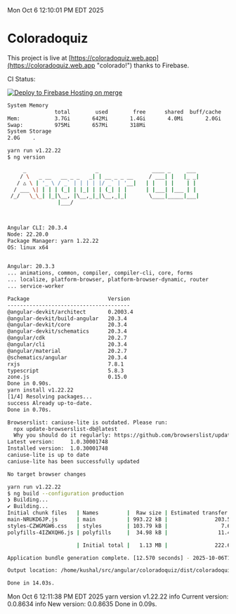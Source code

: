 Mon Oct  6 12:10:01 PM EDT 2025

# Coloradoquiz


This project is live at [https://coloradoquiz.web.app](https://coloradoquiz.web.app "colorado!") thanks to Firebase.

CI Status: 

[![Deploy to Firebase Hosting on merge](https://github.com/teamkushal/coloradoquiz/actions/workflows/firebase-hosting-merge.yml/badge.svg)](https://github.com/teamkushal/coloradoquiz/actions/workflows/firebase-hosting-merge.yml)

```bash
System Memory
               total        used        free      shared  buff/cache   available
Mem:           3.7Gi       642Mi       1.4Gi       4.0Mi       2.0Gi       3.1Gi
Swap:          975Mi       657Mi       318Mi
System Storage
2.0G	.
```
```bash
yarn run v1.22.22
$ ng version

     _                      _                 ____ _     ___
    / \   _ __   __ _ _   _| | __ _ _ __     / ___| |   |_ _|
   / △ \ | '_ \ / _` | | | | |/ _` | '__|   | |   | |    | |
  / ___ \| | | | (_| | |_| | | (_| | |      | |___| |___ | |
 /_/   \_\_| |_|\__, |\__,_|_|\__,_|_|       \____|_____|___|
                |___/
    


Angular CLI: 20.3.4
Node: 22.20.0
Package Manager: yarn 1.22.22
OS: linux x64
    

Angular: 20.3.3
... animations, common, compiler, compiler-cli, core, forms
... localize, platform-browser, platform-browser-dynamic, router
... service-worker

Package                         Version
---------------------------------------
@angular-devkit/architect       0.2003.4
@angular-devkit/build-angular   20.3.4
@angular-devkit/core            20.3.4
@angular-devkit/schematics      20.3.4
@angular/cdk                    20.2.7
@angular/cli                    20.3.4
@angular/material               20.2.7
@schematics/angular             20.3.4
rxjs                            7.8.1
typescript                      5.8.3
zone.js                         0.15.0
Done in 0.90s.
yarn install v1.22.22
[1/4] Resolving packages...
success Already up-to-date.
Done in 0.70s.
```
```bash
Browserslist: caniuse-lite is outdated. Please run:
  npx update-browserslist-db@latest
  Why you should do it regularly: https://github.com/browserslist/update-db#readme
Latest version:     1.0.30001748
Installed version:  1.0.30001748
caniuse-lite is up to date
caniuse-lite has been successfully updated

No target browser changes
```
```bash
yarn run v1.22.22
$ ng build --configuration production
❯ Building...
✔ Building...
Initial chunk files   | Names         |  Raw size | Estimated transfer size
main-NRUKD6JP.js      | main          | 993.22 kB |               203.51 kB
styles-CZWGMGW6.css   | styles        | 103.79 kB |                 7.64 kB
polyfills-4IZWXQH6.js | polyfills     |  34.98 kB |                11.49 kB

                      | Initial total |   1.13 MB |               222.65 kB

Application bundle generation complete. [12.570 seconds] - 2025-10-06T16:10:42.667Z

Output location: /home/kushal/src/angular/coloradoquiz/dist/coloradoquiz

Done in 14.03s.
```
Mon Oct  6 12:11:38 PM EDT 2025
yarn version v1.22.22
info Current version: 0.0.8634
info New version: 0.0.8635
Done in 0.09s.
